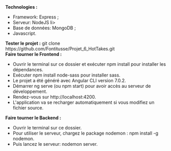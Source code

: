 
<div><strong>Technologies : </strong></div>
<ul>
  <li>Framework: Express ;</li>
  <li>Serveur: NodeJS li>
  <li>Base de données: MongoDB ;</li>
  <li>Javascript.</li>
</ul>

<div><strong>Tester le projet :</strong> git clone https://github.com/Fontitusse/Projet_6_HotTakes.git</div>

<div><strong>Faire tourner le Frontend :</strong></div> 
<ul>
  <li>Ouvrir le terminal sur ce dossier et exécuter npm install pour installer les dépendances.</li>
  <li>Exécuter npm install node-sass pour installer sass.</li>
  <li>Le projet a été généré avec Angular CLI version 7.0.2.</li>
  <li>Démarrer ng serve (ou npm start) pour avoir accès au serveur de développement.</li>
  <li>Rendez-vous sur http://localhost:4200.</li>
  <li>L'application va se recharger automatiquement si vous modifiez un fichier source.</li>
</ul>

<div><strong>Faire tourner le Backend :</strong></div>
<ul>
  <li>Ouvrir le terminal sur ce dossier.</li>
  <li>Pour utiliser le serveur, chargez le package nodemon : npm install -g nodemon.</li>
  <li>Puis lancez le serveur: nodemon server.</li>
</ul>

